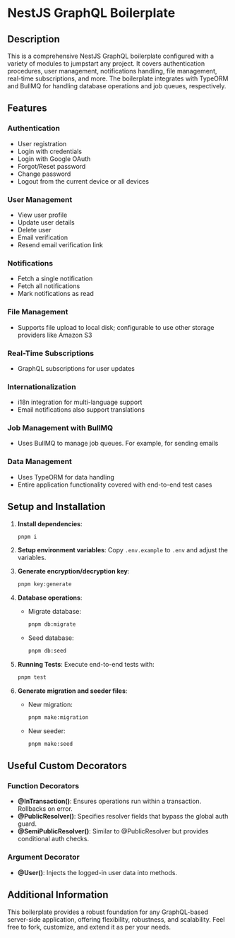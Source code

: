 # NestJS GraphQL Boilerplate

## Description

This is a comprehensive NestJS GraphQL boilerplate configured with a variety of modules to jumpstart any project. It covers authentication procedures, user management, notifications handling, file management, real-time subscriptions, and more. The boilerplate integrates with TypeORM and BullMQ for handling database operations and job queues, respectively.

## Features

### Authentication
- User registration
- Login with credentials
- Login with Google OAuth
- Forgot/Reset password
- Change password
- Logout from the current device or all devices

### User Management
- View user profile
- Update user details
- Delete user
- Email verification
- Resend email verification link

### Notifications
- Fetch a single notification
- Fetch all notifications
- Mark notifications as read

### File Management
- Supports file upload to local disk; configurable to use other storage providers like Amazon S3

### Real-Time Subscriptions
- GraphQL subscriptions for user updates

### Internationalization
- i18n integration for multi-language support
- Email notifications also support translations

### Job Management with BullMQ
- Uses BullMQ to manage job queues. For example, for sending emails

### Data Management
- Uses TypeORM for data handling
- Entire application functionality covered with end-to-end test cases

## Setup and Installation

1. **Install dependencies**:
    ```sh
    pnpm i
    ```

2. **Setup environment variables**:
    Copy `.env.example` to `.env` and adjust the variables.

3. **Generate encryption/decryption key**:
    ```sh
    pnpm key:generate
    ```

4. **Database operations**:
    - Migrate database:
        ```sh
        pnpm db:migrate
        ```
    - Seed database:
        ```sh
        pnpm db:seed
        ```

5. **Running Tests**:
    Execute end-to-end tests with:
    ```sh
    pnpm test
    ```

6. **Generate migration and seeder files**:
    - New migration:
        ```sh
        pnpm make:migration
        ```
    - New seeder:
        ```sh
        pnpm make:seed
        ```

## Useful Custom Decorators

### Function Decorators

- **@InTransaction()**: Ensures operations run within a transaction. Rollbacks on error.
- **@PublicResolver()**: Specifies resolver fields that bypass the global auth guard.
- **@SemiPublicResolver()**: Similar to @PublicResolver but provides conditional auth checks.

### Argument Decorator

- **@User()**: Injects the logged-in user data into methods.

## Additional Information
This boilerplate provides a robust foundation for any GraphQL-based server-side application, offering flexibility, robustness, and scalability. Feel free to fork, customize, and extend it as per your needs.